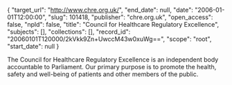 {
  "target_url": "http://www.chre.org.uk/", 
  "end_date": null, 
  "date": "2006-01-01T12:00:00", 
  "slug": 101418, 
  "publisher": "chre.org.uk", 
  "open_access": false, 
  "npld": false, 
  "title": "Council for Healthcare Regulatory Excellence", 
  "subjects": [], 
  "collections": [], 
  "record_id": "20060101T120000/2kVkk9Zn+UwccM43w0xuWg==", 
  "scope": "root", 
  "start_date": null
}

The Council for Healthcare Regulatory Excellence is an independent body accountable to Parliament. Our primary purpose is to promote the health, safety and well-being of patients and other members of the public.